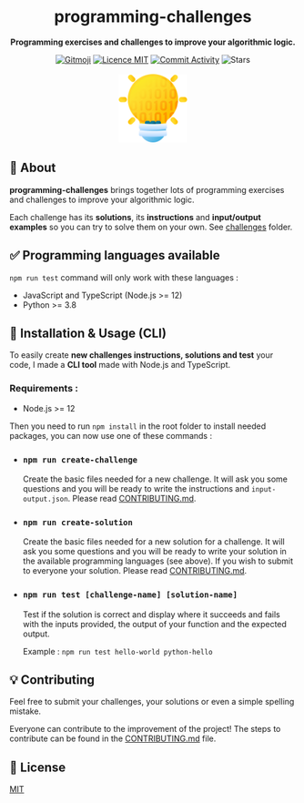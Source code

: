 <h1 align="center">programming-challenges</h1>

<p align="center">
  <strong>Programming exercises and challenges to improve your algorithmic logic.</strong>
</p>

<p align="center">
  <a href="https://gitmoji.carloscuesta.me/"><img src="https://camo.githubusercontent.com/2a4924a23bd9ef18afe793f4999b1b9ec474e48f/68747470733a2f2f696d672e736869656c64732e696f2f62616467652f6769746d6f6a692d253230f09f989c253230f09f988d2d4646444436372e7376673f7374796c653d666c61742d737175617265" alt="Gitmoji"/></a>
  <a href="./LICENSE"><img src="https://img.shields.io/badge/licence-MIT-blue.svg" alt="Licence MIT"/></a>
  <a href="https://github.com/Divlo/programming-challenges/commits/master"><img src="https://img.shields.io/github/commit-activity/m/Divlo/programming-challenges" alt="Commit Activity"/></a>
  <img src="https://img.shields.io/github/stars/Divlo/programming-challenges?style=social" alt="Stars"/>
  <br/> <br/>
  <img src="./.github/logo.png" width="120" alt="programming-challenges Logo" />
</p>

## 📜 About

**programming-challenges** brings together lots of programming exercises and challenges to improve your algorithmic logic.

Each challenge has its **solutions**, its **instructions** and **input/output examples** so you can try to solve them on your own. See [challenges](./challenges) folder.

## ✅ Programming languages available

`npm run test` command will only work with these languages :

- JavaScript and TypeScript (Node.js >= 12)
- Python >= 3.8

## 🚀 Installation & Usage (CLI)

To easily create **new challenges instructions, solutions and test** your code, I made a **CLI tool** made with Node.js and TypeScript.

### Requirements :

- Node.js >= 12

Then you need to run `npm install` in the root folder to install needed packages, you can now use one of these commands : 

- ### `npm run create-challenge`

  Create the basic files needed for a new challenge. It will ask you some questions and you will be ready to write the instructions and `input-output.json`. Please read [CONTRIBUTING.md](./.github/CONTRIBUTING.md).

- ### `npm run create-solution`

  Create the basic files needed for a new solution for a challenge. It will ask you some questions and you will be ready to write your solution in the available programming languages (see above). If you wish to submit to everyone your solution. Please read [CONTRIBUTING.md](./.github/CONTRIBUTING.md).

- ### `npm run test [challenge-name] [solution-name]`

  Test if the solution is correct and display where it succeeds and fails with the inputs provided, the output of your function and the expected output.

  Example : `npm run test hello-world python-hello`

## 💡 Contributing

Feel free to submit your challenges, your solutions or even a simple spelling mistake.

Everyone can contribute to the improvement of the project! The steps to contribute can be found in the [CONTRIBUTING.md](./.github/CONTRIBUTING.md) file.

## 📄 License

[MIT](./LICENSE)
